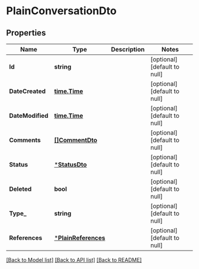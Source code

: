 # PlainConversationDto

## Properties
Name | Type | Description | Notes
------------ | ------------- | ------------- | -------------
**Id** | **string** |  | [optional] [default to null]
**DateCreated** | [**time.Time**](time.Time.md) |  | [optional] [default to null]
**DateModified** | [**time.Time**](time.Time.md) |  | [optional] [default to null]
**Comments** | [**[]CommentDto**](CommentDto.md) |  | [optional] [default to null]
**Status** | [***StatusDto**](StatusDto.md) |  | [optional] [default to null]
**Deleted** | **bool** |  | [optional] [default to null]
**Type_** | **string** |  | [optional] [default to null]
**References** | [***PlainReferences**](PlainReferences.md) |  | [optional] [default to null]

[[Back to Model list]](../README.md#documentation-for-models) [[Back to API list]](../README.md#documentation-for-api-endpoints) [[Back to README]](../README.md)


